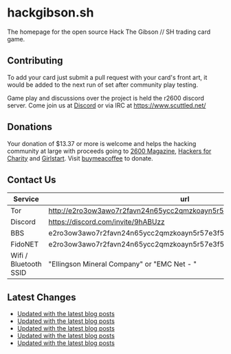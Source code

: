 # hackgibson.sh
The homepage for the open source Hack The Gibson // SH trading card game.


## Contributing

To add your card just submit a pull request with your card's front art, it would be added to the next run of set after community play testing.

Game play and discussions over the project is held the r2600 discord server. Come join us at [Discord](https://discord.com/invite/9hABUzz) or via IRC at https://www.scuttled.net/


## Donations

Your donation of $13.37 or more is welcome and helps the hacking community at large with proceeds going to [2600 Magazine](https://2600.com/), [Hackers for Charity](https://hackersforcharity.org) and [Girlstart](https://girlstart.org).  Visit [buymeacoffee](https://www.buymeacoffee.com/hackgibson.sh) to donate.


## Contact Us

Service | url
-|-
Tor | http://e2ro3ow3awo7r2favn24n65ycc2qmzkoayn5r57e3f56nvjwdcgg32ad.onion
Discord | https://discord.com/invite/9hABUzz
BBS | e2ro3ow3awo7r2favn24n65ycc2qmzkoayn5r57e3f56nvjwdcgg32ad.onion:23
FidoNET | e2ro3ow3awo7r2favn24n65ycc2qmzkoayn5r57e3f56nvjwdcgg32ad.onion:24554
Wifi / Bluetooth SSID | "Ellingson Mineral Company" or "EMC Net - <fidonet address>"

## Latest Changes
<!-- BLOG-POST-LIST:START -->
- [Updated with the latest blog posts](https://github.com/DFW2600/hackgibson.sh/commit/9803cae68e3f70ecf0ecca5e95b37b423c2a3b2c)
- [Updated with the latest blog posts](https://github.com/DFW2600/hackgibson.sh/commit/4156e66d940809a662d16c47bbabf6c0a16cf20e)
- [Updated with the latest blog posts](https://github.com/DFW2600/hackgibson.sh/commit/2a6b0415ad62131a50a9aae4e1fd8924a9737dd6)
- [Updated with the latest blog posts](https://github.com/DFW2600/hackgibson.sh/commit/6782db5fd5134dd9e280ef57650a23ba5c864cf4)
- [Updated with the latest blog posts](https://github.com/DFW2600/hackgibson.sh/commit/bb861b2995f884a537c4787d46bce1fa07280455)
<!-- BLOG-POST-LIST:END -->
